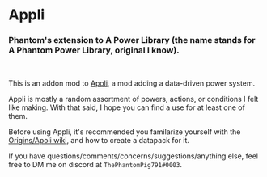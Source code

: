 # Appli
### Phantom's extension to A Power Library (the name stands for A Phantom Power Library, original I know).

<br>

This is an addon mod to [Apoli](https://github.com/apace100/apoli), a mod adding a data-driven power system.

Appli is mostly a random assortment of powers, actions, or conditions I felt like making. With that said, I hope you can find a use for at least one of them.

Before using Appli, it's recommended you familarize yourself with the [Origins/Apoli wiki](https://origins.readthedocs.io/en/latest/), and how to create a datapack for it.


If you have questions/comments/concerns/suggestions/anything else, feel free to DM me on discord at `ThePhantomPig791#0003`.
